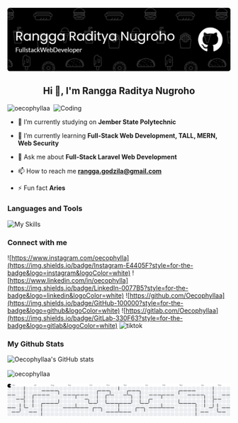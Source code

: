 ![My Github Banner](./images/github-header-image.png)

<h2 align="center">Hi 👋, I'm Rangga Raditya Nugroho</h2>
<img align="right" alt="Coding" width="400" src="https://www.freecodecamp.org/news/content/images/2022/11/hire-full-stack-developers1546507474317-1.gif" />

<p align="left"> <img src="https://komarev.com/ghpvc/?username=oecophyllaa&label=Profile%20views&color=0e75b6&style=flat" alt="oecophyllaa" /> </p>

- 🔭 I’m currently studying on **Jember State Polytechnic**

- 🌱 I’m currently learning **Full-Stack Web Development, TALL, MERN, Web Security**

- 💬 Ask me about **Full-Stack Laravel Web Development**

- 📫 How to reach me **rangga.godzila@gmail.com**

- ⚡ Fun fact **Aries**

### Languages and Tools
![My Skills](https://go-skill-icons.vercel.app/api/icons?i=html,css,js,php,bootstrap,tailwind,codeigniter,laravel,vite,vue,react,nuxt,next,postman,mysql,postgresql,mongodb,metabase&theme=light&perline=10)

### Connect with me
![https://www.instagram.com/oecophylla](https://img.shields.io/badge/Instagram-E4405F?style=for-the-badge&logo=instagram&logoColor=white)
![https://www.linkedin.com/in/oecophylla](https://img.shields.io/badge/LinkedIn-0077B5?style=for-the-badge&logo=linkedin&logoColor=white)
![https://github.com/Oecophyllaa](https://img.shields.io/badge/GitHub-100000?style=for-the-badge&logo=github&logoColor=white)
![https://gitlab.com/Oecophyllaa](https://img.shields.io/badge/GitLab-330F63?style=for-the-badge&logo=gitlab&logoColor=white)
![tiktok](https://img.shields.io/badge/TikTok-000000?style=for-the-badge&logo=tiktok&logoColor=white)


### My Github Stats
![Oecophyllaa's GitHub stats](https://github-readme-stats.vercel.app/api?username=oecophylla&show_icons=true&theme=github_dark)
<p><img align="center" src="https://github-readme-streak-stats.herokuapp.com/?user=oecophyllaa&" alt="oecophyllaa" /></p>
<picture>
  <source media="(prefers-color-scheme: dark)" srcset="https://raw.githubusercontent.com/oecophyllaa/oecophyllaa/output/pacman-contribution-graph-dark.svg">
  <source media="(prefers-color-scheme: light)" srcset="https://raw.githubusercontent.com/oecophyllaa/oecophyllaa/output/pacman-contribution-graph.svg">
  <img alt="pacman contribution graph" src="https://raw.githubusercontent.com/oecophyllaa/oecophyllaa/output/pacman-contribution-graph.svg">
</picture>
